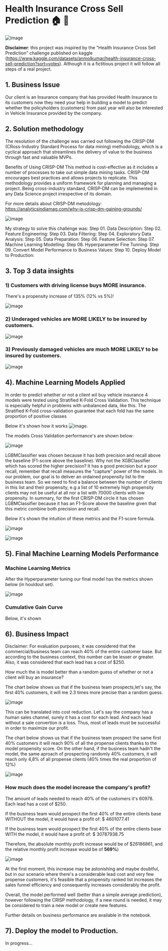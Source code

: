 # Health Insurance Cross Sell Prediction   🏠 🏥


![image](https://user-images.githubusercontent.com/73034020/181102567-2d26df7a-77c7-4ddf-b080-d6789ac4f87b.png)


**Disclaimer**: this project was inspired by the "Health Insurance Cross Sell Prediction" challenge published on kaggle (https://www.kaggle.com/datasets/anmolkumar/health-insurance-cross-sell-prediction?sort=votes). Although it is a fictitious project it will follow all steps of a real project.

## 1. Business Issue
Our client is an Insurance company that has provided Health Insurance to its customers now they need your help in building a model to predict whether the policyholders (customers) from past year will also be interested in Vehicle Insurance provided by the company.

## 2. Solution methodology
The resolution of the challenge was carried out following the CRISP-DM (CRoss-Industry Standard Process for data mining) methodology, which is a cyclical approach that streamlines the delivery of value to the business through fast and valuable MVPs.

Benefits of Using CRISP-DM
This method is cost-effective as it includes a number of processes to take out simple data mining tasks.
CRISP-DM encourages best practices and allows projects to replicate.
This methodology provides a uniform framework for planning and managing a project.
Being cross-industry standard, CRISP-DM can be implemented in any Data Science project irrespective of its domain.

For more details about CRISP-DM metodology: https://analyticsindiamag.com/why-is-crisp-dm-gaining-grounds/


![image](https://user-images.githubusercontent.com/73034020/180753015-7945d745-3420-4fd0-9681-6487fb066c80.png)


My strategy to solve this challenge was:
Step 01. Data Description:
Step 02. Feature Engineering:
Step 03. Data Filtering:
Step 04. Exploratory Data Analysis:
Step 05. Data Preparation:
Step 06. Feature Selection:
Step 07. Machine Learning Modelling:
Step 08. Hyperparameter Fine Tunning:
Step 09. Convert Model Performance to Business Values:
Step 10. Deploy Model to Production:

## 3. Top 3 data insights

### 1) Customers with driving license buys MORE insurance.
There's a propensity increase of 135% (12% vs 5%)!

![image](https://user-images.githubusercontent.com/73034020/187721686-03a03de8-b548-44e0-bb1e-b06ec36ee619.png)

### 2) Underaged vehicles are MORE LIKELY to be insured by customers.

![image](https://user-images.githubusercontent.com/73034020/187724043-05f603f5-fec5-4d75-b30f-fe6629be9966.png)

### 3) Previously damaged vehicles are much MORE LIKELY to be insured by customers.

![image](https://user-images.githubusercontent.com/73034020/187725801-349dac8b-1d7d-48cc-89b0-6bf33b01e0f7.png)

## 4). Machine Learning Models Applied
In order to predict whether or not a client wil buy vehicle insurance 4 models were tested using Stratified K-Fold Cross Validation.
This technique is especially helpful in problems with unbalanced data, like this. The Stratified K-Fold cross-validation guarantee that each fold has the same proportion of positive classes

Below it's shown how it works
![image](https://user-images.githubusercontent.com/73034020/187759783-03fe8033-b828-43c8-8f4a-56be10fa12a8.png).

The models Cross Validation performance's are shown below:

![image](https://user-images.githubusercontent.com/73034020/187763496-60f71302-2b41-4523-a81b-4a3aa2751138.png)


LGBMClassifier was chosen because it has both precision and recall above the baseline (F1-score above the baseline).
Why not the XGBClassifier which has scored the higher precision?
It has a good precision but a poor recall, remember that recall measures the "capture" power of the models.
In our problem, our goal is to deliver an ordained propensity list to the business team. So we need to find a balance between the number of clients in this list and their propensity, e.g a list of 10 extremely high propensity clients may not be useful at all nor a list with 70000 clients with low propensity.
In summary, for the first CRISP-DM circle it has chosen LGBMClassifier because it has an F1-Score above the baseline given that this metric combine both precision and recall.

Below it's shown the intuition of these metrics and the F1-score formula.

![image](https://user-images.githubusercontent.com/73034020/187764056-d9492e21-88d1-4442-816a-1178b1cd0037.png)

![image](https://user-images.githubusercontent.com/73034020/187766374-2e3c71c3-8c4d-4270-884b-0779842be694.png)


## 5). Final Machine Learning Models Performance

### Machine Learning Metrics

After the Hyperparameter tuning our final model has the metrics shown below (in houldout set).

![image](https://user-images.githubusercontent.com/73034020/187790867-b897f565-16df-40ef-8197-3641fb3e7dab.png)

### Cumulative Gain Curve

Below, it's shown 

## 6). Business Impact

Disclaimer: For evaluation purposes, it was considered that the commercial/business team can reach 40% of the entire customer base. But according to the business context, this number can be lesser or greater.
Also, it was considered that each lead has a cost of $250.

How much the is model better than a random guess of whether or not a client will buy an insurance?

The chart below shows us that if the business team prospects,let's say, the first 40% customers, it will me 2.3 times more precise than a random guess.

![image](https://user-images.githubusercontent.com/73034020/187791963-a5770f0b-a82b-4897-af0a-c3ec6cff36aa.png)

This can be translated into cost reduction. Let's say the company has a human sales channel, surely it has a cost for each lead. And each lead without a sale convertion is a loss. Thus, most of leads must be successful in order to maximize our profit.


The chart below shows us that if the business team prospect the same first 40% customers it will reach 90% of all the propense clients thanks to the model propensity score.
On the other hand, if the business team hadn't the model, the same aproach of prospecting randomly 40% customers, it will reach only 4,8% of all propense clients (40% times the real proportion of 12%)

![image](https://user-images.githubusercontent.com/73034020/187791862-163d457f-9069-4721-af46-99c06c47d6b3.png)

###  How much does the model increase the company's profit?

The amount of leads needed to reach 40% of the customers it's 60978.
Each lead has a cost of $250.

If the business team would prospect the first 40% of the entire clients base WITHOUT the model, it would have a profit of:  $ 4601077.41

If the business team would prospect the first 40% of the entire clients base WITH the model, it would have a profit of:  $ 30787938.75

Therefore, the absolute monthly profit increase would be of $26186861, and the relative monthly profit increase would be of **569%**)

![image](https://user-images.githubusercontent.com/73034020/187796310-eedbd2f6-fc87-4e2b-856d-e559b2f738c5.png)

At the first moment, this increase may be astonishing and maybe doubtful, but in our scenario where there's a considerable lead cost and very few propense customers, it's feasible that a propensity ranked list increases the sales funnel efficiency and consequently increases considerably the profit.

Overall, the model performed well (better than a simple average prediction), however following the CRISP methodology, if a new round is needed, it may be considered to train a new model or create new features. 

Further details on business performance are available in the notebook.


## 7). Deploy the model to Production.
In progress...




